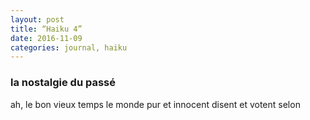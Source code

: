 ```yaml
---
layout: post
title: “Haiku 4”
date: 2016-11-09 
categories: journal, haiku 
---
```

### la nostalgie du passé
ah, le bon vieux temps
le monde pur et innocent
disent et votent selon 